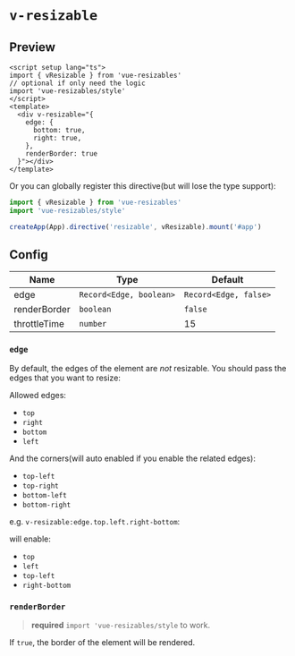 <script setup>
import Resizable from '../components/directives/Resizable.vue'
</script>

# `v-resizable` 

## Preview

<Resizable />

```vue
<script setup lang="ts">
import { vResizable } from 'vue-resizables'
// optional if only need the logic
import 'vue-resizables/style'
</script>
<template>
  <div v-resizable="{
    edge: {
      bottom: true,
      right: true,
    },
    renderBorder: true
  }"></div>
</template>
```

Or you can globally register this directive(but will lose the type support):

```ts
import { vResizable } from 'vue-resizables'
import 'vue-resizables/style'

createApp(App).directive('resizable', vResizable).mount('#app')
```

## Config 

| Name          | Type                    | Default              |
| ------------- | ----------------------- | -------------------- |
| edge          | `Record<Edge, boolean>` | `Record<Edge, false>` |
| renderBorder  | `boolean`               | `false`              |
| throttleTime  | `number`                | 15                   |

### `edge`

By default, the edges of the element are _not_ resizable. You should pass the edges that you want to resize:

Allowed edges:

- `top`
- `right`
- `bottom`
- `left`

And the corners(will auto enabled if you enable the related edges):

- `top-left`
- `top-right`
- `bottom-left`
- `bottom-right`

e.g. `v-resizable:edge.top.left.right-bottom`:

will enable:

- `top`
- `left`
- `top-left`
- `right-bottom`

### `renderBorder`

> **required** `import 'vue-resizables/style` to work.

If `true`, the border of the element will be rendered. 